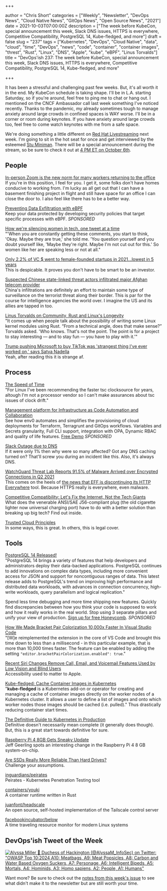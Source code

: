 +++

author = "Chris Short"
categories = ["Weekly", "Newsletter", "DevOps News", "Cloud Native News", "GitOps News", "Open Source News", "2021"]
date = 2021-10-03T07:00:00Z
description = ["The week before KubeCon, special announcement this week, Slack DNS issues, HTTPS is everywhere, Competitive Compatibility, PostgreSQL 14, Kube-fledged, and more"]
draft = false
slug = "237"
tags = ["Kubernetes", "DevOps", "Cloud Native", "data", "cloud", "time", "DevOps", "news", "code", "container", "container images", "threst", "Rust", "Linux", "DNS", "Apple", "kube", "eBPF", "Linus Torvalds"]
title = "DevOps'ish 237: The week before KubeCon, special announcement this week, Slack DNS issues, HTTPS is everywhere, Competitive Compatibility, PostgreSQL 14, Kube-fledged, and more"

+++

It has been a stressful and challenging past few weeks. But, it's all worth it in the end. My KubeCon schedule is taking shape. I'll be in L.A. starting Saturday, so if you're around, feel free to ping me to chat or hang out. I mentioned on the CNCF Ambassador call last week something I've noticed recently. Thanks to the pandemic, my already sometimes tough to manage anxiety around large crowds in confined spaces is WAY worse. I'll be in a corner or room during keynotes. If you have anxiety around large crowds too, feel free to come watch keynotes with me from a safe space.

We're doing something a little different on [Red Hat Livestreaming](https://red.ht/livestreaming) next week. I'm going to sit in the hot seat for once and get interviewed by the esteemed [Stu Miniman](https://twitter.com/stu). There will be a special announcement during the stream, so be sure to check it out at [4 PM ET on October 6th](https://youtu.be/VLoeHoL0HdE?utm_source=newsletter&utm_medium=237&utm_campaign=devopsish).

## People

[In-person Zoom is the new norm for many workers returning to the office](https://www.washingtonpost.com/technology/2021/09/27/return-to-work-in-person-hybrid/)  
If you're in this position, I feel for you. I get it, some folks don't have homes conducive to working from. I'm lucky as all get out that I can have a basement finishing project in flight and still have space for an office I can close the door to. I also feel like there has to be a better way.

[Preventing Data Exfiltration with eBPF](https://goteleport.com/blog/preventing-data-exfiltration-with-ebpf/?utm_campaign=eg&utm_medium=partner&utm_source=devopsish)  
Keep your data protected by developing security policies that target specific processes with eBPF. *SPONSORED*

[How we're silencing women in tech, one tweet at a time](https://www.techrepublic.com/article/how-were-silencing-women-in-tech-one-tweet-at-a-time/)  
"'When you are constantly getting these comments, you start to think, 'Okay. Maybe they are true,' she told me. 'You question yourself and you doubt yourself like, 'Maybe they're right. Maybe I'm not cut out for this.' So women like her are speaking less or not at all."

[Only 2.2% of VC $ went to female-founded startups in 2021...lowest in 5 years](https://twitter.com/jayleejanet/status/1443317135648854020)  
This is despicable. It proves you don't have to be smart to be an investor.

[Suspected Chinese state-linked threat actors infiltrated major Afghan telecom provider](https://therecord.media/suspected-chinese-state-linked-threat-actors-infiltrated-major-afghan-telecom-provider/)  
China's infiltrations are definitely an effort to maintain some type of surveillance on the terrorist threat along their border. This is par for the course for intelligence agencies the world over. I imagine the US and its allies are tapped in too.

[Linus Torvalds on Community, Rust and Linux's Longevity](https://thenewstack.io/linus-torvalds-on-community-rust-and-linuxs-longevity/)  
"It comes up when people talk about the possibility of writing some Linux kernel modules using Rust. “From a technical angle, does that make sense?” Torvalds asked. 'Who knows. That's not the point. The point is for a project to stay interesting — and to stay fun — you have to play with it.'"

[Trump pushing Microsoft to buy TikTok was 'strangest thing I've ever worked on,' says Satya Nadella](https://www.theverge.com/2021/9/27/22697565/microsoft-ceo-satya-nadella-tiktok-acquisition-drama-strangest-thing)  
Yeah, after reading this it is strange af.

## Process

[The Speed of Time](https://www.brendangregg.com/blog/2021-09-26/the-speed-of-time.html)  
"For Linux I've been recommending the faster tsc clocksource for years, altough I'm not a processor vendor so I can't make assurances about tsc issues of clock drift."

[Management platform for Infrastructure as Code Automation and Collaboration](https://app.env0.com/login?utm_campaign=devopsish&utm_source=nativeads&utm_medium=newsletter)  
See how env0 automates and simplifies the provisioning of cloud deployments for Terraform, Terragrunt and GitOps workflows. Variables and Secrets granularity, Full CLI support, integration with OPA, Dynamic RBAC and quality of life features. [Free Demo](https://app.env0.com/login?utm_campaign=devopsish&utm_source=nativeads&utm_medium=newsletter) *SPONSORED*

[Slack Outage due to DNS](https://status.slack.com/2021-09-30)  
If it were only 1% then why were so many affected? Got any DNS caching turned on? That'll screw you during an incident like this. Also, it's always DNS.

[WatchGuard Threat Lab Reports 91.5% of Malware Arrived over Encrypted Connections in Q2 2021](https://www.watchguard.com/wgrd-news/press-releases/watchguard-threat-lab-reports-915-malware-arrived-over-encrypted)  
This comes on the heels of [the news that EFF is discontinuing its HTTP Everywhere](https://www.eff.org/deeplinks/2021/09/https-actually-everywhere) tool. Because HTTPS really is everywhere, even malware.

[Competitive Compatibility: Let's Fix the Internet, Not the Tech Giants](https://cacm.acm.org/magazines/2021/10/255710-competitive-compatibility/fulltext)  
What does the venerable ANSI/SAE J56-compliant plug (the old cigarette lighter now universal charging port) have to do with a better solution than breaking up big tech? Find out inside.

[Trusted Cloud Principles](https://trustedcloudprinciples.com/principles/)  
In some ways, this is great. In others, this is legal cover.

## Tools

[PostgreSQL 14 Released!](https://www.postgresql.org/about/news/postgresql-14-released-2318/)  
"PostgreSQL 14 brings a variety of features that help developers and administrators deploy their data-backed applications. PostgreSQL continues to add innovations on complex data types, including more convenient access for JSON and support for noncontiguous ranges of data. This latest release adds to PostgreSQL's trend on improving high performance and distributed data workloads, with advances in connection concurrency, high-write workloads, query parallelism and logical replication."

Spend less time debugging and more time shipping new features. Quickly find discrepancies between how you think your code is supposed to work and how it really works in the real world. Stop using 3 separate pillars and unify your view of production. [Sign up for free Honeycomb](https://ui.honeycomb.io/signup/?&utm_source=devopsish&utm_medium=newsletter&utm_campaign=ad&utm_content=product-signup). *SPONSORED*

[How We Made Bracket Pair Colorization 10,000x Faster In Visual Studio Code](https://code.visualstudio.com/blogs/2021/09/29/bracket-pair-colorization)  
"[W]e reimplemented the extension in the core of VS Code and brought this time down to less than a millisecond - in this particular example, that is more than 10,000 times faster. The feature can be enabled by adding the setting `"editor.bracketPairColorization.enabled": true`."

[Recent Siri Changes Remove Call, Email, and Voicemail Features Used by Low Vision and Blind Users](https://www.macrumors.com/2021/09/29/siri-changes-features-removed/)  
Accessibility used to matter to Apple.

[Kube-fledged: Cache Container Images in Kubernetes](https://itnext.io/kube-fledged-cache-container-images-in-kubernetes-7880a00bab91)  
"**kube-fledged** is a Kubernetes add-on or operator for creating and managing a cache of container images directly on the worker nodes of a Kubernetes cluster. It allows a user to define a list of images and onto which worker nodes those images should be cached (i.e. pulled)." Thus drastically reducing container start times.

[The Definitive Guide to Kubernetes in Production](https://www.weave.works/blog/the-definitive-guide-to-kubernetes-in-production)  
Definitive doesn't necessarily mean complete (it generally does though). But, this is a great start towards definitive for sure.

[Raspberry Pi 4 8GB Gets Sneaky Update](https://www.tomshardware.com/news/pi-4-gets-updated-soc)  
Jeff Geerling spots an interesting change in the Raspberry Pi 4 8 GB system-on-chip.

[Are SSDs Really More Reliable Than Hard Drives?](https://www.backblaze.com/blog/are-ssds-really-more-reliable-than-hard-drives/)  
Challenge your assumptions.

[inguardians/peirates](https://github.com/inguardians/peirates)  
Peirates - Kubernetes Penetration Testing tool

[containers/youki](https://github.com/containers/youki)  
A container runtime written in Rust

[juanfont/headscale](https://github.com/juanfont/headscale)  
An open source, self-hosted implementation of the Tailscale control server

[facebookincubator/below](https://github.com/facebookincubator/below)  
A time traveling resource monitor for modern Linux systems

## DevOps'ish Tweet of the Week

[![Alyssa Miller 👑 Duchess of Hackington (@AlyssaM_InfoSec) on Twitter: "OWASP Top 10:2024 A10: Meatbags, A9: Meat Popsicles, A8: Carbon and Water Based Oxygen Suckers, A7: Personage, A6: Intelligent Bipeds, A5: Mortals, A4: Hominids, A3: Homo sapiens, A2: People, A1: Humans"](https://shortcdn.com/file/devopsish/237-devopsish-tweet-of-the-week.png)](https://twitter.com/AlyssaM_InfoSec/status/1442566442755440644)

Want more? Be sure to check out the [notes from this week's issue](https://devopsish.com/237/notes/) to see what didn't make it to the newsletter but are still worth your time.

